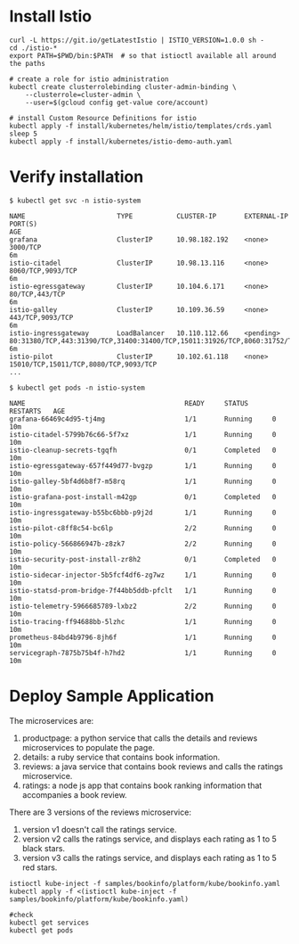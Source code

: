 
# Install Istio
```
curl -L https://git.io/getLatestIstio | ISTIO_VERSION=1.0.0 sh -
cd ./istio-*
export PATH=$PWD/bin:$PATH  # so that istioctl available all around the paths

# create a role for istio administration
kubectl create clusterrolebinding cluster-admin-binding \
    --clusterrole=cluster-admin \
    --user=$(gcloud config get-value core/account)

# install Custom Resource Definitions for istio 
kubectl apply -f install/kubernetes/helm/istio/templates/crds.yaml
sleep 5
kubectl apply -f install/kubernetes/istio-demo-auth.yaml
```

# Verify installation
```
$ kubectl get svc -n istio-system

NAME                       TYPE           CLUSTER-IP       EXTERNAL-IP   PORT(S)                                                                                                     AGE
grafana                    ClusterIP      10.98.182.192    <none>        3000/TCP                                                                                                    6m
istio-citadel              ClusterIP      10.98.13.116     <none>        8060/TCP,9093/TCP                                                                                           6m
istio-egressgateway        ClusterIP      10.104.6.171     <none>        80/TCP,443/TCP                                                                                              6m
istio-galley               ClusterIP      10.109.36.59     <none>        443/TCP,9093/TCP                                                                                            6m
istio-ingressgateway       LoadBalancer   10.110.112.66    <pending>     80:31380/TCP,443:31390/TCP,31400:31400/TCP,15011:31926/TCP,8060:31752/TCP,15030:32181/TCP,15031:31722/TCP   6m
istio-pilot                ClusterIP      10.102.61.118    <none>        15010/TCP,15011/TCP,8080/TCP,9093/TCP                                                                    
...

$ kubectl get pods -n istio-system

NAME                                        READY     STATUS      RESTARTS   AGE
grafana-66469c4d95-tj4mg                    1/1       Running     0          10m
istio-citadel-5799b76c66-5f7xz              1/1       Running     0          10m
istio-cleanup-secrets-tgqfh                 0/1       Completed   0          10m
istio-egressgateway-657f449d77-bvgzp        1/1       Running     0          10m
istio-galley-5bf4d6b8f7-m58rq               1/1       Running     0          10m
istio-grafana-post-install-m42gp            0/1       Completed   0          10m
istio-ingressgateway-b55bc6bbb-p9j2d        1/1       Running     0          10m
istio-pilot-c8ff8c54-bc6lp                  2/2       Running     0          10m
istio-policy-566866947b-z8zk7               2/2       Running     0          10m
istio-security-post-install-zr8h2           0/1       Completed   0          10m
istio-sidecar-injector-5b5fcf4df6-zg7wz     1/1       Running     0          10m
istio-statsd-prom-bridge-7f44bb5ddb-pfclt   1/1       Running     0          10m
istio-telemetry-5966685789-lxbz2            2/2       Running     0          10m
istio-tracing-ff94688bb-5lzhc               1/1       Running     0          10m
prometheus-84bd4b9796-8jh6f                 1/1       Running     0          10m
servicegraph-7875b75b4f-h7hd2               1/1       Running     0          10m
```


# Deploy Sample Application

The microservices are:

1. productpage: a python service that calls the details and reviews microservices to populate the page.
1. details: a ruby service that contains book information.
1. reviews: a java service that contains book reviews and calls the ratings microservice.
1. ratings: a node js app that contains book ranking information that accompanies a book review.

There are 3 versions of the reviews microservice:

1. version v1 doesn't call the ratings service.
1. version v2 calls the ratings service, and displays each rating as 1 to 5 black stars.
1. version v3 calls the ratings service, and displays each rating as 1 to 5 red stars.
```
istioctl kube-inject -f samples/bookinfo/platform/kube/bookinfo.yaml
kubectl apply -f <(istioctl kube-inject -f samples/bookinfo/platform/kube/bookinfo.yaml)

#check
kubectl get services
kubectl get pods
```


